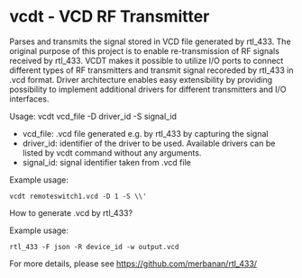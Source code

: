 # vcdt - VCD RF Transmitter
Parses and transmits the signal stored in VCD file generated by rtl_433.
The original purpose of this project is to enable re-transmission of RF signals received by rtl_433.
VCDT makes it possible to utilize I/O ports to connect different types of RF transmitters and transmit signal recoreded by rtl_433 in .vcd format. Driver architecture enables easy extensibility by providing possibility to implement additional drivers for different transmitters and I/O interfaces.

Usage:
    vcdt vcd_file -D driver_id -S signal_id

- vcd_file: .vcd file generated e.g. by rtl_433 by capturing the signal
- driver_id: identifier of the driver to be used. Available drivers can be listed by vcdt command without any arguments.
- signal_id: signal identifier taken from .vcd file

Example usage:

    vcdt remoteswitch1.vcd -D 1 -S \\'

How to generate .vcd by rtl_433?

Example usage:

    rtl_433 -F json -R device_id -w output.vcd

For more details, please see https://github.com/merbanan/rtl_433/
